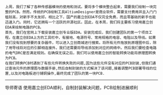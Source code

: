 	上周，我们了解了各种传感器模块的使用和测试。要将多个模块整合起来，需要我们绘制一块完整的PCB。然而，传统的PCB绘制工具AltiumDesigner是商业软件，需要支付费用并且入门门槛较高，对新手不太友好。相比之下，国产的嘉立创EDA不仅完全免费，而且零基础的新手也能迅速入门。同时，它还拥有一个活跃的开源社区。因此，在本周，我们将主要练习使用嘉立创EDA来绘制电路的PCB。
	首先，我们在官网上下载安装嘉立创专业版EDA。安装完成后，我们创建团队的第一个项目工程。在嘉立创EDA上方的工具栏中，有接地、电源符号、常用规格的电容、电阻以及导线。如果我们没有找到想要的复杂器件，可以进入立创商城进行搜索。将所有元件拖放到原理图中后，除了用导线将对应的引脚相连接外，我们还需要将导线添加到对应的网络中。然后我们要检查电路的电气DRC是否满足规则。在确保无误之后，我们可以使用嘉立创的智能转换功能将原理图转换为PCB。
	在我们转换PCB时遇到了有些元件转换失败的问题,因为这些元件没有对应的PCB封装,但我们通过查询元件的原理图与数据手册,然后自制封装的方式解决了该问题,接着调整PCB部署导线的位置,以及对电路板进行铺铜操作,最终完成了团队的第一块PCB.

---
导师寄语
使用嘉立创EDA顺利，自制封装解决问题，PCB绘制进展顺利